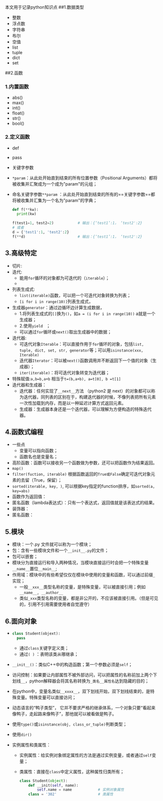 本文用于记录python知识点
##1.数据类型
- 整数
- 浮点数
- 字符串
- 布尔
- 空值
- list
- tuple
- dict
- set

##2.函数
### 1.内置函数
- abs()
- max()
- int()
- float()
- str()
- bool()
### 2.定义函数
- def

- pass

- 关键字参数

- `*param`：从此处开始直到结束的所有位置参数（Positional Arguments）都将被收集并汇聚成为一个成为"param"的元组；

- 命名关键字参数`**param` ：从此处开始直到结束的所有的==关键字参数==都将被收集并汇集为一个名为"param"的字典；

  ```python
  def f(**kw):
    print(kw)
   
  f(test1=1, test2=2)			# 输出：{‘test1’:1， ‘test2':2}
  # 或者
  d = {'test1':1, 'test2':2}
  f(**d)						# 输出：{‘test1’:1， ‘test2':2}
  ```

## 3.高级特定
- 切片:
- 迭代:
  - 能用`for`循环的对象都为可迭代的（`iterable`）；
  - ​
- 列表生成式:
  - `list(iterable)`函数，可以把一个可迭代对象转换为列表；
  - `[i for i in range(10)]`列表生成式，
- 生成器`generator`：通过边循环边计算生成数据，
  - 1.将列表生成式的`[]`换为`()`，如`a = (i for i in range(10))` a就是一个生成器；
  - 2.使用`yield ` ；
  - 可以通过`for`循环或`next()`取出生成器中的数据；
- 迭代器:
  - 可迭代对象`Iterable`：可以直接作用于`for`循环的对象，包括`list, tuple, dict, set, str, generator`等；可以用`isinstance(xxx, Iterable)`
  - 迭代器`Iterator`：可以被`next()`函数调用并不断返回下一个值的对象（生成器）；
  - `iter(iterable)`：将可迭代对象转变为迭代器；
- 特殊赋值:`a,b=b,a+b` 相当于`t=(b,a+b), a=t[0], b =t[1]`
- 迭代器和生成器：
  - 迭代器：任何实现了` __next__ `方法 （python2 是 next）的对象都可以称为迭代器，同列表的区别在于，构建迭代器的时候，不像列表把所有元素一次性加载到内存，而是以一种延迟计算方式返回元素。
  - 生成器：生成器本身还是一个迭代器，可以理解为方便构造的特殊迭代器。

## 4.函数式编程

-   一些点
    -   变量可以指向函数；
    -   函数名也是变量名；
-   高阶函数：函数可以接收另一个函数做为参数，还可以把函数作为结果返回。
-   `map()`
-   `filter(fuction, iterable)` 根据函数返回的`True或False`确定可迭代对象元素的去留（True，保留）；
-   `sorted(iterable, key, )`, 可以根据key指定的function排序，如`sorted(a, key=abs)`
-   函数作为返回值： 
-   匿名函数（lambda表达式）：只有一个表达式，返回值就是该表达式的结果。
-   装饰器：
-   匿名函数：

## 5.模块

-   模块：一个.py 文件就可以称为一个模块；
-   包：含有一些模块文件和一个`__init__.py`的文件；
-   包可以嵌套；
-   模块分为直接运行和导入两种情况，当模块直接运行时会把一个特殊变量`__name__`置位`__main__`;
-   作用域：模块中的有些希望仅仅在模块中使用的变量和函数，可以通过前缀`_`实现；
    -   一般`__xxx__`类型名称的变量，是特殊变量，可以被直接引用；例如`__name__, __author__`
    -   类似`_xxx`类型名称的变量，都是非公开的，不应该被直接引用。（但是可见的，引用不引用需要使用者自觉遵守）

## 6.面向对象

- ```python
  class Student(objext):
    pass
  ```

  - 通过`class`关键字定义类；
  - 通过`( )` ：表明该类从哪继承；

- `__init__()`：类似C++中的构造函数；第一个参数必须是`self`；

- 访问控制：如果要让内部属性不被外部访问，可以把属性的名称前加上两个下划线`__`，python解释器会将其名称转换为`_类名__属性名`达到隐藏的目的；

- 在python中，变量名类似`__xxxx__`，双下划线开始，双下划线结束的，是特殊变量。特殊变量可以直接访问；

- 动态语言的“鸭子类型”， 它并不要求严格的继承体系，一个对象只要“看起来像鸭子，走起路来像鸭子”，那他就可以被看做是鸭子。

- 使用`type()`或`isinstance(obj, class_or_tuple)`判断类型；

- 使用`dir()`

- 实例属性和类属性：

  - 实例属性：给实例对象绑定属性的方法是通过实例变量，或者通过`self`变量；

  - 类属性：直接在`class`中定义属性，这种属性归类所有；

    ```python
    class Student(object):
      	def __init(self, name):
          	self.name = name			# 实例对象属性
        class = '302'					# 类属性
    ```